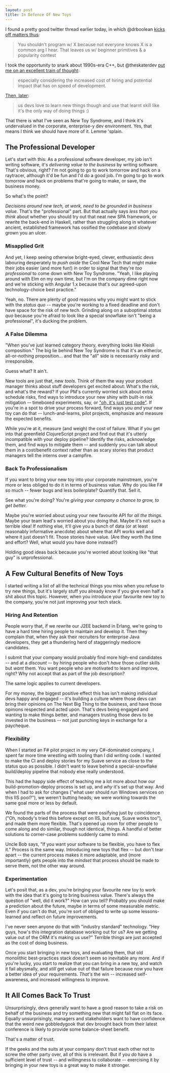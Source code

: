 ```yaml
---
layout: post
title: In Defence Of New Toys
---
```


I found a pretty good twitter thread earlier today, in which @drboolean
[kicks off matters
thus](https://twitter.com/drboolean/status/805152967024209920):

> You shouldn't program w/ X because not everyone knows X is a common
> arg I hear. That leaves us w/ beginner primitives & a popularity
> contest

I took the opportunity to snark about 1990s-era C++, but @theskaterdev
[put me on an excellent train of
thought](https://twitter.com/theskaterdev/status/805445617002643462):

> especially considering the increased cost of hiring and potential
> impact that has on speed of development.

[Then,
later](https://twitter.com/theskaterdev/status/805515374703837185):

> us devs love to learn new things though and use that learnt skill like
> it's the only way of doing things :)

That there is what I've seen as New Toy Syndrome, and I think it's
undervalued in the corporate, enterprise-y dev environment. Yes, that
means I think we should have more of it. Lemme 'splain.

## The Professional Developer

Let's start with this: As a professional software developer, my job
isn't writing software, it's _delivering value to the business_ by
writing software. That's obvious, right? I'm not going to go to work
tomorrow and hack on a raytracer, although it'd be fun and I'd do a good
job. I'm going to go to work tomorrow and hack on problems that're
going to make, or save, the business money.

So what's the point?

_Decisions around new tech, at work, need to be grounded in business
value._ That's the "professional" part. But that actually says _less
than you think_ about whether you should try out that neat new SPA
framework, or rewrite the back-end in Haskell, rather than struggling
along in whatever ancient, established framework has ossified the
codebase and slowly grown you an ulcer.

### Misapplied Grit

And yet, I keep seeing otherwise bright-eyed, clever, enthusiastic devs
labouring desperately to _push aside_ the Cool New Tech that might make
their jobs easier (and more fun!) in order to signal that they're _too
professional_ to come down with New Toy Syndrome. "Yeah, I like playing
around with Elm on my own time, but I'm on the company dime right now
and we're sticking with Angular 1.x because that's our agreed-upon
technology-choice best practice."

Yeah, no.  There are plenty of good reasons why you might want to stick
with the _status quo_ -- maybe you're working to a fixed deadline and
don't have space for the risk of new tech.  Grinding along on a
suboptimal _status quo_ because you're afraid to look like a special
snowflake isn't "being a professional", it's ducking the problem.

### A False Dilemma

"When you've just learned category theory, everything looks like
Kleisli composition." The big lie behind New Toy Syndrome is that it's
an either/or, all-or-nothing proposition... and that the "all" side is
necessarily risky and irresponsible.

Guess what? It ain't.

New tools are just that, new _tools_. Think of them the way your product
manager thinks about stuff developers get excited about: What's the
risk, and what's the reward? If your PM's currently worried sick about
extra schedule risks, find ways to introduce your new shiny with
built-in risk mitigation -- timeboxed experiments, say, or ["oh, it's
just test
code"](https://fsharpforfunandprofit.com/posts/low-risk-ways-to-use-fsharp-at-work-3/).
If you're in a spot to drive your process forward, find ways _you and_
your new toy can do that -- lunch-and-learns, pilot projects, emphasize
and measure the expected benefits.

While you're at it, measure (and weigh) the cost of failure. What if you
get into that greenfield ClojureScript project and find out that it's
utterly incompatible with your deploy pipeline? Identify the risks,
acknowledge them, and find ways to mitigate them -- and suddenly you can
talk about them in a cost/benefit context rather than as scary stories
that product managers tell the interns over a campfire.

### Back To Professionalism

If you want to bring your new toy into your corporate mainstream, you're
more or less obliged to do it in terms of business value. Why do you
like F# so much -- fewer bugs and less boilerplate? Quantify that. Sell
it.

See what you're doing? You're _giving your company a chance to grow, to
get better._

Maybe you're worried about using your new favourite API for _all the
things._ Maybe your team lead's worried about you doing that. Maybe it's
not such a terrible idea! If nothing else, it'll give you a bunch of
data (or at least reasonably informative anecdote) about where that API
works well and where it just doesn't fit. Those stories have value. (Are
they worth the time and effort? Well, what would you have done instead?)

Holding good ideas back because you're worried about looking like "that
guy" is unprofessional.

## A Few Cultural Benefits of New Toys

I started writing a list of all the technical things you miss when you
refuse to try new things, but it's largely stuff you already know if you
give even half a shit about this topic. However, when you introduce your
favourite new toy to the company, you're not just improving your tech
stack.

### Hiring And Retention

People worry that, if we rewrite our J2EE backend in Erlang, we're going
to have a hard time hiring people to maintain and develop it. Then they
complain that, when they ask their recruiters for enterprise Java
developers, they get a thundering herd of staggeringly mediocre
candidates.

I submit that your company would probably find more high-end candidates
-- and at a _discount_ -- by hiring people who don't _have_ those
outlier skills but _want_ them. You want people who are motivated to
learn and improve, right? Why not accept that as part of the job
description?

The same logic applies to current developers.

For my money, the biggest positive effect this has isn't making
individual devs happy and engaged -- it's building a culture where
those devs can bring their opinions on The Next Big Thing to the
business, and have those opinions respected and acted upon. That's devs
being engaged and wanting to make things better, and managers trusting
those devs to be invested in the business -- not just punching keys in
exchange for a paycheque. 

### Flexibility

When I started an F# pilot project in my very C#-dominated company, I
spent far more time wrestling with tooling than I did writing code. I
wanted to make the CI and deploy stories for my Suave service as close
to the status quo as possible. I didn't want to leave behind a
special-snowflake build/deploy pipeline that nobody else really
understood.

This had the happy side effect of teaching me a lot more about how our
build-promotion-deploy process is set up, and _why_ it's set up that
way. And when I had to ask for changes ("what user should run Windows
services on this IIS pool?"), we weren't butting heads; we were working
towards the same goal more or less by default.

We found the parts of the process that were ossifying just by
coincidence ("Oh, nobody's tried this before except on IIS, but sure,
Suave works too"), and made them more flexible. That's opened up room
for other people to come along and do similar, though not identical,
things. A handful of better solutions to corner-case problems suddenly
came to mind.

Uncle Bob says, "If you want your software to be flexible, you have to
flex it." Process is the same way. Introducing new toys that flex -- but
don't tear apart -- the current process makes it more adaptable, and
(more importantly) gets people into the _mindset_ that process should be
made to serve them, not the other way around.

### Experimentation

Let's posit that, as a dev, you're bringing your favourite new toy to
work with the idea that it's going to bring business value. There's
always the question of "well, did it work?" How can you tell? Probably
you should make a prediction about the future, maybe in terms of some
measurable metric. Even if you can't do that, you're sort of obliged to
write up some lessons-learned and reflect on future improvements.

I've never seen anyone do that with "industry standard" technology. "Hey
guys, how's this integration database working out for us? Are we getting
value out of the ORM it's making us use?" Terrible things are just
accepted as the cost of doing business.

Once you start bringing in new toys, and evaluating them, that old
monolithic best-practices stack doesn't seem so inevitable any more. And
if you're lucky, you start to realize that you can bring in a new toy,
and watch it fail abysmally, and _still_ get value out of that failure
because now you have a better idea of your requirements. _That's_ the
win -- increased self-awareness, and increased willingness to improve.

## It All Comes Back To Trust

Unsurprisingly, devs generally want to have a good reason to take a risk
on behalf of the business and try something new that might fall flat on
its face. Equally unsurprisingly, managers and stakeholders want to have
confidence that the weird new gobbledygook that dev brought back from
their latest conference is likely to provide some balance-sheet benefit.

That's a matter of trust.

If the geeks and the suits at your company don't trust each other not to
screw the other party over, all of this is irrelevant. But if you _do_
have a sufficient level of trust -- and willingness to collaborate --
exercising it by bringing in your new toys is a great way to make it
stronger.
